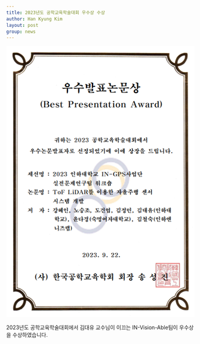 ```yaml
---
title: 2023년도 공학교육학술대회 우수상 수상
author: Han Kyung Kim
layout: post
group: news
---
```


 <img src="/static/img/news/award2023.png" alt="MR5 2220 empty" class="img-responsive">

 2023년도 공학교육학술대회에서 김대유 교수님이 이끄는 IN-Vision-Able팀이 우수상을 수상하였습니다.